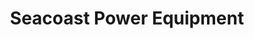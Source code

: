 ---
title: "Seacoast Power Equipment"
url: /north-hampton/seacoast-power-equipment/
shop: Platzpflege
---